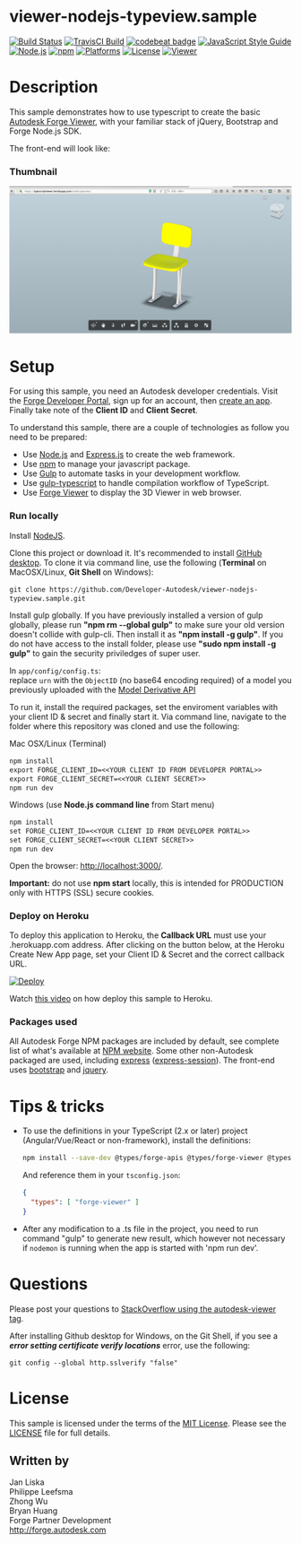 # viewer-nodejs-typeview.sample
[![Build Status](https://travis-ci.org/dukedhx/viewer-nodejs-typeview.sample.svg?branch=master)](https://travis-ci.org/dukedhx/viewer-nodejs-typeview.sample)
[![TravisCI Build](https://travis-ci.org/dukedhx/viewer-nodejs-typeview.sample.svg?branch=master)](https://travis-ci.org/dukedhx/viewer-nodejs-typeview.sample)
[![codebeat badge](https://codebeat.co/badges/d5ce951d-aca0-4618-9c43-e11aaa8e36f6)](https://codebeat.co/projects/github-com-dukedhx-viewer-nodejs-typeview-sample-master)
[![JavaScript Style Guide](https://img.shields.io/badge/code_style-standard-brightgreen.svg)](https://standardjs.com)
[![Node.js](https://img.shields.io/badge/Node.js-8.0.0-blue.svg)](https://nodejs.org/)
[![npm](https://img.shields.io/badge/npm-3.8.6-blue.svg)](https://www.npmjs.com/)
[![Platforms](https://img.shields.io/badge/platform-windows%20%7C%20osx%20%7C%20linux-lightgray.svg)]()
[![License](http://img.shields.io/:license-mit-blue.svg)](http://opensource.org/licenses/MIT)
[![Viewer](https://img.shields.io/badge/Viewer-v6.4-green.svg)](https://forge.autodesk.com/en/docs/viewer/v6/developers_guide/overview/)

# Description

This sample demonstrates how to use typescript to create the basic [Autodesk Forge Viewer](https://forge.autodesk.com/en/docs/viewer/v6/developers_guide/overview/), with your familiar stack of jQuery, Bootstrap and Forge Node.js SDK.

The front-end will look like:

### Thumbnail
![thumbnail](/thumbnail.png)

# Setup

For using this sample, you need an Autodesk developer credentials. Visit the [Forge Developer Portal](https://developer.autodesk.com), sign up for an account, then [create an app](https://developer.autodesk.com/myapps/create). Finally take note of the **Client ID** and **Client Secret**.

To understand this sample, there are a couple of technologies as follow you need to be prepared:
* Use [Node.js](https://nodejs.org) and [Express.js](http://expressjs.com) to create the web framework.
* Use [npm](https://www.npmjs.com) to manage your javascript package.
* Use [Gulp](https://www.npmjs.com/package/gulp) to automate tasks in your development workflow.
* Use [gulp-typescript](https://www.npmjs.com/package/gulp-typescript) to handle compilation workflow of TypeScript.
* Use [Forge Viewer](https://developer.autodesk.com/api/view-and-data-api/) to display the 3D Viewer in web browser.

### Run locally

Install [NodeJS](https://nodejs.org).

Clone this project or download it. It's recommended to install [GitHub desktop](https://desktop.github.com/). To clone it via command line, use the following (**Terminal** on MacOSX/Linux, **Git Shell** on Windows):

    git clone https://github.com/Developer-Autodesk/viewer-nodejs-typeview.sample.git

Install gulp globally. If you have previously installed a version of gulp globally, please run **"npm rm --global gulp"** to make sure your old version doesn't collide with gulp-cli. Then install it as **"npm install -g gulp"**. If you do not have access to the install folder, please use **"sudo npm install -g gulp"** to gain the security priviledges of super user.

In `app/config/config.ts`:</br>
replace `urn` with the `ObjectID` (no base64 encoding required) of a model you previously uploaded with the [Model Derivative API](https://developer.autodesk.com/en/docs/model-derivative/v2/tutorials/prepare-file-for-viewer/)

To run it, install the required packages, set the enviroment variables with your client ID & secret and finally start it. Via command line, navigate to the folder where this repository was cloned and use the following:


Mac OSX/Linux (Terminal)

    npm install
    export FORGE_CLIENT_ID=<<YOUR CLIENT ID FROM DEVELOPER PORTAL>>
    export FORGE_CLIENT_SECRET=<<YOUR CLIENT SECRET>>
    npm run dev

Windows (use **Node.js command line** from Start menu)

    npm install
    set FORGE_CLIENT_ID=<<YOUR CLIENT ID FROM DEVELOPER PORTAL>>
    set FORGE_CLIENT_SECRET=<<YOUR CLIENT SECRET>>
    npm run dev




Open the browser: [http://localhost:3000/](http://localhost:3000/).

**Important:** do not use **npm start** locally, this is intended for PRODUCTION only with HTTPS (SSL) secure cookies.

### Deploy on Heroku

To deploy this application to Heroku, the **Callback URL** must use your .herokuapp.com address. After clicking on the button below, at the Heroku Create New App page, set your Client ID & Secret and the correct callback URL.

[![Deploy](https://www.herokucdn.com/deploy/button.svg)](https://heroku.com/deploy?template=https://github.com/Autodesk-Forge/viewer-nodejs-typeview.sample)

Watch [this video](https://www.youtube.com/watch?v=Oqa9O20Gj0c) on how deploy this sample to Heroku.


### Packages used

All Autodesk Forge NPM packages are included by default, see complete list of what's available at [NPM website](https://www.npmjs.com/browse/keyword/autodesk). Some other non-Autodesk packaged are used, including [express](https://www.npmjs.com/package/express) ([express-session](https://www.npmjs.com/package/express-session)). The front-end uses [bootstrap](https://www.npmjs.com/package/bootstrap) and [jquery](https://www.npmjs.com/package/jquery).

# Tips & tricks

- To use the definitions in your TypeScript (2.x or later) project (Angular/Vue/React or non-framework), install the definitions:

  ```bash
  npm install --save-dev @types/forge-apis @types/forge-viewer @types/three #THREE is required by Viewer
  ```

  And reference them in your `tsconfig.json`:

  ```json
  {
    "types": [ "forge-viewer" ]
  }
  ```

- After any modification to a .ts file in the project, you need to run command "gulp" to generate new result, which however not necessary if `nodemon` is running when the app is started with 'npm run dev'.


# Questions

Please post your questions to [StackOverflow using the autodesk-viewer tag](http://stackoverflow.com/questions/tagged/autodesk-viewer).

After installing Github desktop for Windows, on the Git Shell, if you see a ***error setting certificate verify locations*** error, use the following:

    git config --global http.sslverify "false"

# License

This sample is licensed under the terms of the [MIT License](http://opensource.org/licenses/MIT).
Please see the [LICENSE](LICENSE) file for full details.

## Written by

Jan Liska<br/>Philippe Leefsma<br/>Zhong Wu<br/>Bryan Huang<br/>
Forge Partner Development<br/>
http://forge.autodesk.com
